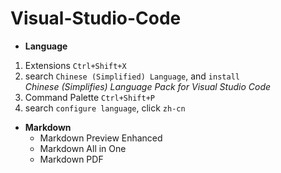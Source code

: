 # Visual-Studio-Code

- **Language**
1. Extensions `Ctrl+Shift+X`
2. search `Chinese (Simplified) Language`, and `install`  
*Chinese (Simplifies) Language Pack for Visual Studio Code*
3. Command Palette `Ctrl+Shift+P`
4. search `configure language`, click `zh-cn`
- **Markdown**
    - Markdown Preview Enhanced
    - Markdown All in One
    - Markdown PDF
